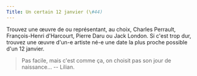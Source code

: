 ```yaml
---
Title: Un certain 12 janvier (\#44)
---
```


Trouvez une œuvre de ou représentant, au choix, Charles Perrault, François-Henri d'Harcourt, Pierre Daru ou Jack London.
Si c'est trop dur, trouvez une œuvre d'un-e artiste né-e une date la plus proche possible d'un 12 janvier.

> Pas facile, mais c'est comme ça, on choisit pas son jour de naissance… -- Lilian.
